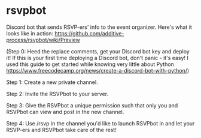 # rsvpbot
Discord bot that sends RSVP-ers' info to the event organizer.
Here's what it looks like in action: https://github.com/additive-process/rsvpbot/wiki/Preview

(Step 0: Heed the replace comments, get your Discord bot key and deploy it! If this is your first time deploying a Discord bot, don't panic - it's easy! I used this guide to get started while knowing very little about Python https://www.freecodecamp.org/news/create-a-discord-bot-with-python/)

Step 1:
Create a new private channel.

Step 2:
Invite the RSVPbot to your server.

Step 3:
Give the RSVPbot a unique permission such that only you and RSVPbot can view and post in the new channel.

Step 4:
Use /rsvp in the channel you'd like to launch RSVPbot in and let your RSVP-ers and RSVPbot take care of the rest!